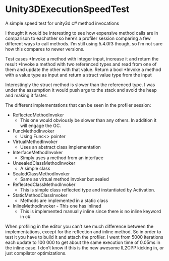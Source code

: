 # Unity3DExecutionSpeedTest
A simple speed test for unity3d c# method invocations

I thought it would be interesting to see how expensive method calls are in comparison to eachother so here’s a profiler session comparing a few different ways to call methods. I’m still using 5.4.0f3 though, so I’m not sure how this compares to newer versions.

Test cases
*Invoke a method with integer input, increase it and return the result
*Invoke a method with two referenced types and read from one of them and update the other with that value. Return a bool
*Invoke a method with a value type as input and return a struct value type from the input

Interestingly the struct method is slower than the referenced type. I was under the assumption it would push args to the stack and avoid the heap and making it faster.

The different implementations that can be seen in the profiler session:
* ReflectedMethodInvoker
  * This one would obviously be slower than any others. In addition it will engage the GC.
* FuncMethodInvoker
  * Using Func<> pointer
* VirtualMethodInvoker
  * Uses an abstract class implementation
* InterfaceMethodInvoker
  * Simply uses a method from an interface
* UnsealedClassMethodInvoker
  * A simple class
* SealedClassMethodInvoker
  * Same as virtual method invoker but sealed
* ReflectedClassMethodInvoker
  * This is simple class reflected type and instantiated by Activation.
* StaticMethodClassInvoker
  * Methods are implemented in a static class
* InlineMethodInvoker - This one has inlined 
  * This is implemented manually inline since there is no inline keyword in c#

When profiling in the editor you can’t see much difference between the implementations, except for the reflection and inline method. So in order to test it you have to build it and attach the profiler. I went from 5000 iterations each update to 100 000 to get about the same execution time of 0.05ms in the inline case. I don’t know if this is the new awesome IL2CPP kicking in, or just compilator optimizations.
